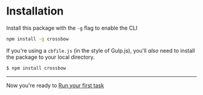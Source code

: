 # Installation

Install this package with the `-g` flag to enable the CLI

```bash
npm install -g crossbow
```

If you're using a `cbfile.js` (in the style of Gulp.js), you'll
*also* need to install the package to your local directory.

```bash
$ npm install crossbow
```

---

Now you're ready to [Run your first task](/docs/run-your-first-task)

